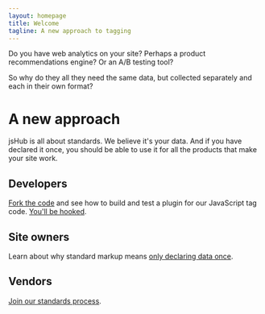 ```yaml
---
layout: homepage
title: Welcome
tagline: A new approach to tagging
---
```


Do you have web analytics on your site? Perhaps a product recommendations engine? Or an A/B testing tool? 

So why do they all they need the same data, but collected separately and each in their own format?

# A new approach #

jsHub is all about standards. We believe it's your data. And if you have declared it once, you should be able to use it for all the products that make your site work.

## Developers ##

[Fork the code](https://github.com/jshub/jshub-core/tree/master) and see how to build and test a plugin for our JavaScript tag code. [You'll be hooked](/projects/).

## Site owners ##

Learn about why standard markup means [only declaring data once](/enterprises/). 

## Vendors ##

[Join our standards process](/standards/).
 